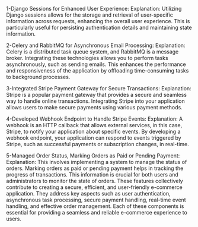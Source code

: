 1-Django Sessions for Enhanced User Experience:
Explanation: Utilizing Django sessions allows for the storage and retrieval of user-specific information across requests, enhancing the overall user experience. This is particularly useful for persisting authentication details and maintaining state information.

2-Celery and RabbitMQ for Asynchronous Email Processing:
Explanation: Celery is a distributed task queue system, and RabbitMQ is a message broker. Integrating these technologies allows you to perform tasks asynchronously, such as sending emails. This enhances the performance and responsiveness of the application by offloading time-consuming tasks to background processes.

3-Integrated Stripe Payment Gateway for Secure Transactions:
Explanation: Stripe is a popular payment gateway that provides a secure and seamless way to handle online transactions. Integrating Stripe into your application allows users to make secure payments using various payment methods.

4-Developed Webhook Endpoint to Handle Stripe Events:
Explanation: A webhook is an HTTP callback that allows external services, in this case, Stripe, to notify your application about specific events. By developing a webhook endpoint, your application can respond to events triggered by Stripe, such as successful payments or subscription changes, in real-time.

5-Managed Order Status, Marking Orders as Paid or Pending Payment:
Explanation: This involves implementing a system to manage the status of orders. Marking orders as paid or pending payment helps in tracking the progress of transactions. This information is crucial for both users and administrators to monitor the state of orders.
These features collectively contribute to creating a secure, efficient, and user-friendly e-commerce application. They address key aspects such as user authentication, asynchronous task processing, secure payment handling, real-time event handling, and effective order management. Each of these components is essential for providing a seamless and reliable e-commerce experience to users.
